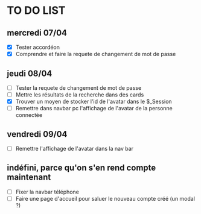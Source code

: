 # TO DO LIST 
## mercredi 07/04
- [x] Tester accordéon
- [x] Comprendre et faire la requete de changement de mot de passe

## jeudi 08/04
- [ ] Tester la requete de changement de mot de passe
- [ ] Mettre les résultats de la recherche dans des cards 
- [x] Trouver un moyen de stocker l'id de l'avatar dans le $_Session
- [ ] Remettre dans navbar pc l'affichage de l'avatar de la personne connectée

## vendredi 09/04
- [ ] Remettre l'affichage de l'avatar dans la nav bar
## indéfini, parce qu'on s'en rend compte maintenant
- [ ] Fixer la navbar téléphone
- [ ] Faire une page d'accueil pour saluer le nouveau compte créé (un modal ?)